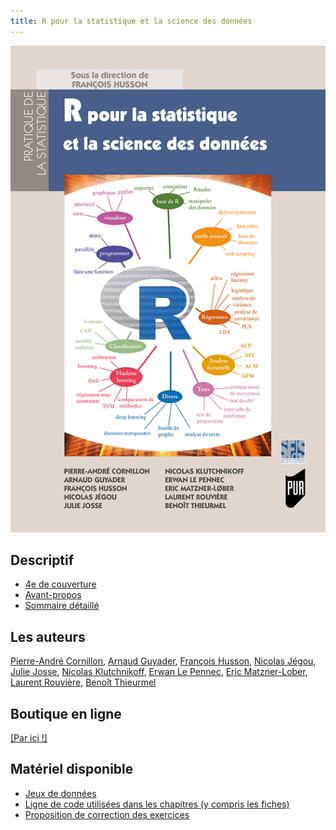 ```yaml
---
title: R pour la statistique et la science des données 
---
```


<div>
<div class="column-left">
<p><img src="/pdf/R_stat_sc_donnees.png" alt="Couverture" /></p>
</div>


<div class="column-right">

<h2 id="descriptif">Descriptif</h2>
<ul>
<li><a href="/pdf/4eme_COUV.pdf">4e de couverture</a></li>
<li><a href="/pdf/Avant-propos.pdf">Avant-propos</a></li>
<li><a href="/pdf/TableDesMatieres.pdf">Sommaire détaillé</a></li>
</ul>

<h2 id="auteurs">Les auteurs</h2>
<a href="https://perso.univ-rennes2.fr/pierre-andre.cornillon">Pierre-André Cornillon</a>, <a href="http://www.lsta.upmc.fr/guyader/">Arnaud Guyader</a>, <a href="http://math.agrocampus-ouest.fr/infoglueDeliverLive/membres/Francois.Husson">François Husson</a>, <a href="https://perso.univ-rennes2.fr/nicolas.jegou">Nicolas Jégou</a>, <a href="http://juliejosse.com/">Julie Josse</a>, <a href="https://klutchnikoff.github.io/">Nicolas Klutchnikoff</a>, <a href="http://www.cmap.polytechnique.fr/~lepennec/">Erwan Le Pennec</a>, <a href="https://www.researchgate.net/profile/E_Matzner-Lober">Eric Matzner-Lober</a>, <a href="https://perso.univ-rennes2.fr/laurent.rouviere">Laurent Rouvière</a>, <a href="https://www.linkedin.com/in/benoit-thieurmel-987aa04b/?originalSubdomain=fr">Benoît Thieurmel</a>

<h2 id="auteurs">Boutique en ligne</h2>

<a href="http://www.pur-editions.fr/detail.php?idOuv=1836">[Par ici !]</a>

<h2 id="matériel-disponible">Matériel disponible</h2>

<ul>
  <li><a href="/liste_don.html">Jeux de données</a></li>
<li><a href="/code_html/code.html">Ligne de code utilisées dans les chapitres (y compris les fiches)</a></li>
<li><a href="/correction_html/correction_exo.html">Proposition de correction des exercices</a></li>
</ul>

</div>
</div>

